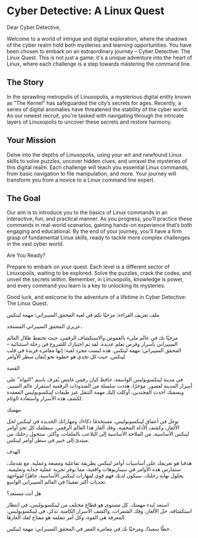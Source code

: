 
# Cyber Detective: A Linux Quest

Dear Cyber Detective,

Welcome to a world of intrigue and digital exploration, where the shadows of the cyber realm hold both mysteries and learning opportunities. You have been chosen to embark on an extraordinary journey – Cyber Detective: The Linux Quest. This is not just a game; it's a unique adventure into the heart of Linux, where each challenge is a step towards mastering the command line.

## The Story

In the sprawling metropolis of Linuxopolis, a mysterious digital entity known as "The Kernel" has safeguarded the city’s secrets for ages. Recently, a series of digital anomalies have threatened the stability of the cyber world. As our newest recruit, you're tasked with navigating through the intricate layers of Linuxopolis to uncover these secrets and restore harmony.

## Your Mission

Delve into the depths of Linuxopolis, using your wit and newfound Linux skills to solve puzzles, uncover hidden clues, and unravel the mysteries of this digital realm. Each challenge will teach you essential Linux commands, from basic navigation to file manipulation, and more. Your journey will transform you from a novice to a Linux command line expert.

## The Goal

Our aim is to introduce you to the basics of Linux commands in an interactive, fun, and practical manner. As you progress, you'll practice these commands in real-world scenarios, gaining hands-on experience that’s both engaging and educational. By the end of your journey, you'll have a firm grasp of fundamental Linux skills, ready to tackle more complex challenges in the vast cyber world.

Are You Ready?

Prepare to embark on your quest. Each level is a different sector of Linuxopolis, waiting to be explored. Solve the puzzles, crack the codes, and unveil the secrets within. Remember, in Linuxopolis, knowledge is power, and every command you learn is a key to unlocking its mysteries.

Good luck, and welcome to the adventure of a lifetime in Cyber Detective: The Linux Quest.


ملف تعريف القراءة: مرحبًا بكم في لعبة المحقق السيبراني: مهمة لينكس

عزيزي المحقق السيبراني المستجد،

مرحبًا بك في عالم مليء بالغموض والاستكشاف الرقمي، حيث تحتفظ ظلال العالم السيبراني بأسرار وفرص تعلم عديدة. لقد تم اختيارك للشروع في رحلة استثنائية – المحقق السيبراني: مهمة لينكس. هذه ليست مجرد لعبة؛ إنها مغامرة فريدة في قلب لينكس، حيث كل تحدي هو خطوة نحو إتقان سطر الأوامر.

القصة

في مدينة لينكسوبوليس الواسعة، حافظ كيان رقمي غامض يُعرف باسم "النواة" على أسرار المدينة لعصور. مؤخرًا، هددت سلسلة من الشذوذات الرقمية استقرار عالم السيبر. وبصفتك أحدث المجندين، أوكلت إليك مهمة التنقل عبر طبقات لينكسوبوليس المعقدة لكشف هذه الأسرار واستعادة الوئام.

مهمتك

توغل في أعماق لينكسوبوليس، مستخدمًا ذكاءك ومهاراتك الجديدة في لينكس لحل الألغاز، وكشف الأدلة المخفية، وفك ألغاز هذا العالم الرقمي. ستعلمك كل تحدٍ أوامر لينكس الأساسية، من الملاحة الأساسية إلى التلاعب بالملفات، وأكثر. ستحول رحلتك من مبتدئ إلى خبير في سطر أوامر لينكس.

الهدف

هدفنا هو تعريفك على أساسيات أوامر لينكس بطريقة تفاعلية وممتعة وعملية. مع تقدمك، ستمارس هذه الأوامر في سيناريوهات واقعية، مما يوفر تجربة عملية جذابة وتعليمية. بحلول نهاية رحلتك، سيكون لديك فهم قوي لمهارات لينكس الأساسية، جاهزًا لمواجهة تحديات أكثر تعقيدًا في العالم السيبراني الواسع.

هل أنت مستعد؟

استعد لبدء مهمتك. كل مستوى هو قطاع مختلف من لينكسوبوليس، في انتظار استكشافه. حل الألغاز، وفك الشفرات، واكشف الأسرار الكامنة. تذكر، في لينكسوبوليس، المعرفة هي القوة، وكل أمر تتعلمه هو مفتاح لفك ألغازها.

حظًا سعيدًا، ومرحبًا بك في مغامرة العمر في المحقق السيبراني: مهمة لينكس.